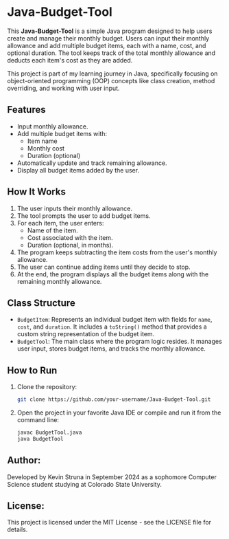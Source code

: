 # Java-Budget-Tool
This **Java-Budget-Tool** is a simple Java program designed to help users create and manage their monthly budget. Users can input their monthly allowance and add multiple budget items, each with a name, cost, and optional duration. The tool keeps track of the total monthly allowance and deducts each item's cost as they are added.

This project is part of my learning journey in Java, specifically focusing on object-oriented programming (OOP) concepts like class creation, method overriding, and working with user input.

## Features
- Input monthly allowance.
- Add multiple budget items with:
  - Item name
  - Monthly cost
  - Duration (optional)
- Automatically update and track remaining allowance.
- Display all budget items added by the user.

## How It Works
1. The user inputs their monthly allowance.
2. The tool prompts the user to add budget items.
3. For each item, the user enters:
   - Name of the item.
   - Cost associated with the item.
   - Duration (optional, in months).
4. The program keeps subtracting the item costs from the user's monthly allowance.
5. The user can continue adding items until they decide to stop.
6. At the end, the program displays all the budget items along with the remaining monthly allowance.


## Class Structure
- `BudgetItem`: Represents an individual budget item with fields for `name`, `cost`, and `duration`. It includes a `toString()` method that provides a custom string representation of the budget item.
- `BudgetTool`: The main class where the program logic resides. It manages user input, stores budget items, and tracks the monthly allowance.

## How to Run
1. Clone the repository:
   ```bash
   git clone https://github.com/your-username/Java-Budget-Tool.git
2. Open the project in your favorite Java IDE or compile and run it from the command line:
   ```bash
   javac BudgetTool.java
   java BudgetTool

## Author:
Developed by Kevin Struna in September 2024 as a sophomore Computer Science student studying at Colorado State University.

## License:
This project is licensed under the MIT License - see the LICENSE file for details.
